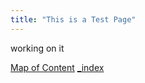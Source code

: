 ```yaml
---
title: "This is a Test Page"
---
```

working on it

[Map of Content](moc/Map%20of%20Content.md)
[_index](_index.md)